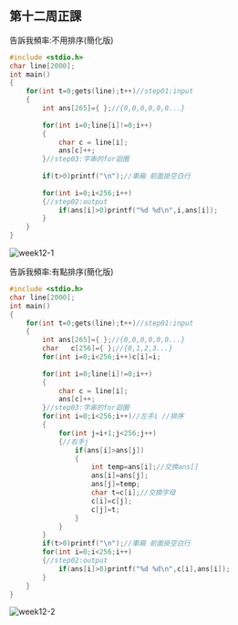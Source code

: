 ## 第十二周正課

告訴我頻率:不用排序(簡化版)
```c
#include <stdio.h>
char line[2000];
int main()
{
	for(int t=0;gets(line);t++)//step01:input
	{
		int ans[265]={ };//{0,0,0,0,0,0...}
		
		for(int i=0;line[i]!=0;i++)
		{
			char c = line[i];
			ans[c]++;
		}//step03:字串的for迴圈
		
		if(t>0)printf("\n");//車廂 前面掛空白行
	
		for(int i=0;i<256;i++)
		{//step02:output
			if(ans[i]>0)printf("%d %d\n",i,ans[i]);
		}
	}
}
```
![week12-1](https://user-images.githubusercontent.com/71545492/118208446-5d1b5380-b499-11eb-831d-205904f93744.png)

告訴我頻率:有點排序(簡化版)
```c
#include <stdio.h>
char line[2000];
int main()
{
	for(int t=0;gets(line);t++)//step01:input
	{
		int ans[265]={ };//{0,0,0,0,0,0...}
		char   c[256]={ };//{0,1,2,3...}
		for(int i=0;i<256;i++)c[i]=i;
		
		for(int i=0;line[i]!=0;i++)
		{
			char c = line[i];
			ans[c]++;
		}//step03:字串的for迴圈
		for(int i=0;i<256;i++)//左手i //排序
		{
			for(int j=i+1;j<256;j++)
			{//右手j
				if(ans[i]>ans[j])
				{
					int temp=ans[i];//交換ans[]
					ans[i]=ans[j];
					ans[j]=temp;
					char t=c[i];//交換字母
					c[i]=c[j];
					c[j]=t;
				}
			}
		}
		if(t>0)printf("\n");//車廂 前面掛空白行
		for(int i=0;i<256;i++)
		{//step02:output
			if(ans[i]>0)printf("%d %d\n",c[i],ans[i]);
		}
	}
}
```
![week12-2](https://user-images.githubusercontent.com/71545492/118210152-a02af600-b49c-11eb-9bfd-02bfc0ffb7aa.png)

